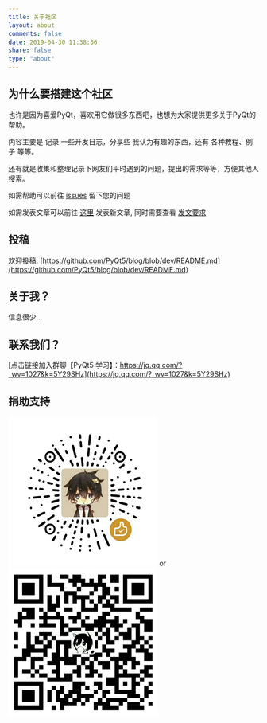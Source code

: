 ```yaml
---
title: 关于社区
layout: about
comments: false
date: 2019-04-30 11:38:36
share: false
type: "about"
---
```


## 为什么要搭建这个社区

也许是因为喜爱PyQt，喜欢用它做很多东西吧，也想为大家提供更多关于PyQt的帮助。

内容主要是 记录 一些开发日志，分享些 我认为有趣的东西，还有 各种教程、例子 等等。

还有就是收集和整理记录下网友们平时遇到的问题，提出的需求等等，方便其他人搜索。

如需帮助可以前往 [issues](https://github.com/PyQt5/PyQt/issues/new) 留下您的问题

如需发表文章可以前往 [这里](https://github.com/PyQt5/blog/tree/dev/source/_posts) 发表新文章, 同时需要查看 [发文要求](https://github.com/PyQt5/blog/blob/dev/README.md)

## 投稿

欢迎投稿: [https://github.com/PyQt5/blog/blob/dev/README.md](https://github.com/PyQt5/blog/blob/dev/README.md)

## 关于我？

信息很少...

## 联系我们？

[点击链接加入群聊【PyQt5 学习】：https://jq.qq.com/?_wv=1027&k=5Y29SHz](https://jq.qq.com/?_wv=1027&k=5Y29SHz)

## 捐助支持

![微信](/images/weixin.png) or ![支付宝](/images/zhifubao.png)